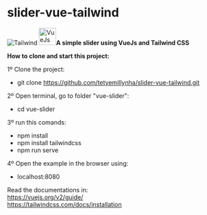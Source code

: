# slider-vue-tailwind
<img src="https://tailwindui.com/img/tailwindui-logo.svg" alt="Tailwind">
<img height="40" src="https://vuejs.org/images/logo.png" alt="VueJs"

<h2><strong>A simple slider using VueJs and Tailwind CSS</strong></h2>

<strong>How to clone and start this project:</strong>

1º Clone the project:
- git clone https://github.com/tetyemillynha/slider-vue-tailwind.git

2º Open terminal, go to folder "vue-slider":
- cd vue-slider

3º run this comands:
- npm install
- npm install tailwindcss
- npm run serve

4º Open the example in the browser using: 
- localhost:8080


Read the documentations in:<br>
https://vuejs.org/v2/guide/ <br>
https://tailwindcss.com/docs/installation


